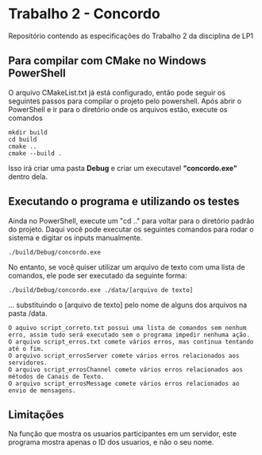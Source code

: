 # Trabalho 2 - Concordo
Repositório contendo as especificações do Trabalho 2 da disciplina de LP1

## Para compilar com CMake no Windows PowerShell

O arquivo CMakeList.txt já está configurado, então pode seguir os seguintes passos para compilar o projeto pelo powershell.
Após abrir o PowerShell e ir para o diretório onde os arquivos estão, execute os comandos

```console
mkdir build
cd build
cmake ..
cmake --build .
```

Isso irá criar uma pasta **Debug** e criar um executavel **"concordo.exe"** dentro dela.

## Executando o programa e utilizando os testes

Ainda no PowerShell, execute um "cd .." para voltar para o diretório padrão do projeto. Daqui você pode executar os seguintes comandos para rodar o sistema e digitar os inputs manualmente.
```console
./build/Debug/concordo.exe
```

No entanto, se você quiser utilizar um arquivo de texto com uma lista de comandos, ele pode ser executado da seguinte forma:

```console
./build/Debug/concordo.exe ./data/[arquivo de texto]
```
... substituindo o [arquivo de texto] pelo nome de alguns dos arquivos na pasta /data.

```
O aquivo script_correto.txt possui uma lista de comandos sem nenhum erro, assim tudo será executado sem o programa impedir nenhuma ação.
O arquivo script_erros.txt comete vários erros, mas continua tentando até o fim.
O arquivo script_errosServer comete vários erros relacionados aos servidores.
O arquivo script_errosChannel comete vários erros relacionados aos métodos de Canais de Texto.
O arquivo script_errosMessage comete vários erros relacionados ao envio de mensagens.
```

## Limitações
Na função que mostra os usuarios participantes em um servidor, este programa mostra apenas o ID dos usuarios, e não o seu nome.